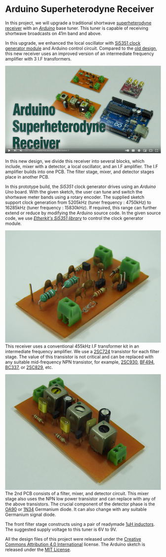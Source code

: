 # Arduino Superheterodyne Receiver

In this project, we will upgrade a traditional shortwave [superheterodyne receiver](http://jayakody2000lk.blogspot.com/2015/03/two-transistor-superheterodyne.html) with an *[Arduino](https://store.arduino.cc/products/arduino-uno-rev3)* base tuner. This tuner is capable of receiving shortwave broadcasts on 41m band and above.

In this upgrade, we enhanced the local oscillator with [Si5351 clock generator module](https://s.click.aliexpress.com/e/_9iD0bV) and Arduino control circuit. Compared to the [old design](http://jayakody2000lk.blogspot.com/2015/03/two-transistor-superheterodyne.html), this new receiver uses an improved version of an intermediate frequency amplifier with 3 I.F transformers.

[![Arduino Superheterodyne Receiver](https://raw.githubusercontent.com/dilshan/arduino-superhet/main/resources/arduino-superhet-youtube.jpg)](https://github.com/dilshan/arduino-superhet)

In this new design, we divide this receiver into several blocks, which include, mixer with a detector, a local oscillator, and an I.F amplifier. The I.F amplifier builds into one PCB. The filter stage, mixer, and detector stages place in another PCB.

In this prototype build, the *Si5351* clock generator drives using an *Arduino Uno* board. With the given sketch, the user can tune and switch the shortwave meter bands using a rotary encoder. The supplied sketch support clock generation from 5205kHz (tuner frequency : 4750kHz) to 16285kHz (tuner frequency : 15830kHz). If required, this range can further extend or reduce by modifying the Arduino source code. In the given source code, we use [*Etherkit's Si5351 library*](https://github.com/etherkit/Si5351Arduino) to control the clock generator module.

![Prototype version of the filter, mixer and detector PCB.](https://raw.githubusercontent.com/dilshan/arduino-superhet/main/resources/arduino-superhet-mixer.jpg)
This receiver uses a conventional 455kHz I.F transformer kit in an intermediate frequency amplifier. We use a [2SC724](https://www.web-bcs.com/transistor/tc/2sc/2SC724.php) transistor for each filter stage. The value of this transistor is not critical and can be replaced with any suitable mid-frequency NPN transistor, for example, [2SC930](https://s.click.aliexpress.com/e/_9vi1D5), [BF494](https://s.click.aliexpress.com/e/_Ap8gur), [BC337](https://s.click.aliexpress.com/e/_9gRclD), or [2SC829](https://s.click.aliexpress.com/e/_ACedU7), etc.

![Prototype version of I.F amplifier.](https://raw.githubusercontent.com/dilshan/arduino-superhet/main/resources/arduino-superhet-if-amp.jpg)
The 2nd PCB consists of a filter, mixer, and detector circuit. This mixer stage also uses the NPN low power transistor and can replace with any of the above transistors. The crucial component of the detector phase is the [OA90](https://s.click.aliexpress.com/e/_AknfCT) or [1N34](https://s.click.aliexpress.com/e/_AdOUUn) Germanium diode. It can also change with any suitable Germanium signal diode. 

The front filter stage constructs using a pair of readymade [1µH inductors](https://s.click.aliexpress.com/e/_ApVWb9). The suggested supply voltage to this tuner is 6V to 9V. 

All the design files of this project were released under the [Creative Commons Attribution 4.0 International](https://creativecommons.org/licenses/by/4.0/) license. The Arduino sketch is released under the [MIT License](https://github.com/dilshan/arduino-superhet/blob/main/LICENSE). 
